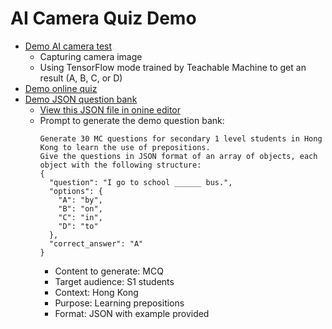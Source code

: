 # AI Camera Quiz Demo

- [Demo AI camera test](ai_camera_demo.html)
  - Capturing camera image
  - Using TensorFlow mode trained by Teachable Machine to get an result (A, B, C, or D)
- [Demo online quiz](demo_quiz.html)
- [Demo JSON question bank](questions_v1.json)
  - [View this JSON file in onine editor](https://jsoneditoronline.org/#left=url.https%3A%2F%2Fylpss-mslau.github.io%2Fquestions_v1.json)
  - Prompt to generate the demo question bank:
    ```
    Generate 30 MC questions for secondary 1 level students in Hong Kong to learn the use of prepositions.
    Give the questions in JSON format of an array of objects, each object with the following structure:
    {
      "question": "I go to school ______ bus.",
      "options": {
        "A": "by",
        "B": "on",
        "C": "in",
        "D": "to"
      },
      "correct_answer": "A"
    }
    ```
    - Content to generate: MCQ
    - Target audience: S1 students
    - Context: Hong Kong
    - Purpose: Learning prepositions
    - Format: JSON with example provided
